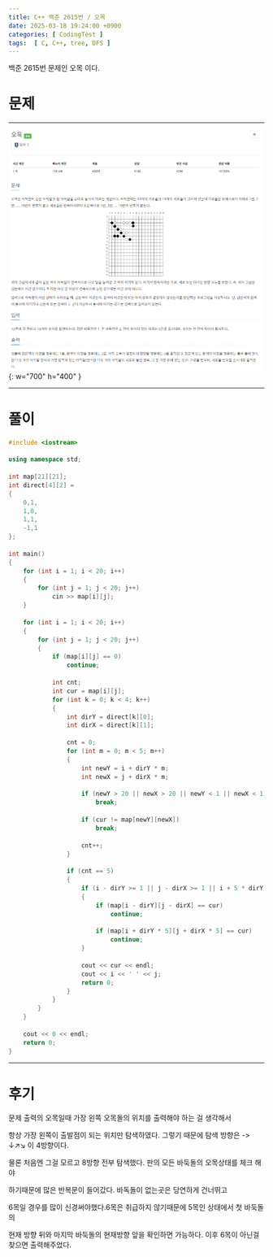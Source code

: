 ```yaml
---
title: C++ 백준 2615번 / 오목
date: 2025-03-18 19:24:00 +0900
categories: [ CodingTest ]  
tags:  [ C, C++, tree, DFS ]
---
```


백준 2615번 문제인 오목 이다.

# 문제   
---------------------------------------

![Desktop View](/assets/img/오목.png){: w="700" h="400" }

---------------------------------------

# 풀이

```c++
#include <iostream>

using namespace std;

int map[21][21];
int direct[4][2] =
{
    0,1,
    1,0,
    1,1,
    -1,1
};

int main()
{
    for (int i = 1; i < 20; i++)
    {
        for (int j = 1; j < 20; j++)
            cin >> map[i][j];
    }
    
    for (int i = 1; i < 20; i++)
    {
        for (int j = 1; j < 20; j++)
        {
            if (map[i][j] == 0)
                continue;
            
            int cnt;
            int cur = map[i][j];
            for (int k = 0; k < 4; k++)
            {
                int dirY = direct[k][0];
                int dirX = direct[k][1];
                
                cnt = 0;
                for (int m = 0; m < 5; m++)
                {
                    int newY = i + dirY * m;
                    int newX = j + dirX * m;
                    
                    if (newY > 20 || newX > 20 || newY < 1 || newX < 1)
                        break;
                    
                    if (cur != map[newY][newX])
                        break;
                    
                    cnt++;
                }
                
                if (cnt == 5)
                {
                    if (i - dirY >= 1 || j - dirX >= 1 || i + 5 * dirY <= 20 |     +  5 * dirX <= 20)
                    {
                        if (map[i - dirY][j - dirX] == cur)
                            continue;
                        
                        if (map[i + dirY * 5][j + dirX * 5] == cur)
                            continue;
                    }
                    
                    cout << cur << endl;
                    cout << i << ' ' << j;
                    return 0;
                }
            }
        }
    }
    
    cout << 0 << endl;
    return 0;
}
```
---------------------------------------

# 후기

문제 출력의 오목일때 가장 왼쪽 오목돌의 위치를 출력해야 하는 걸 생각해서 

항상 가장 왼쪽이 출발점이 되는 위치만 탐색하였다. 그렇기 때문에 탐색 방향은 -> ↓↗↘ 이 4방향이다. 

물론 처음엔 그걸 모르고 8방향 전부 탐색했다. 판의 모든 바둑돌의 오목상태를 체크 해야

하기때문에 많은 반복문이 들어갔다. 바독돌이 없는곳은 당연하게 건너뛰고

6목일 경우를 많이 신경써야했다.6목은 취급하지 않기때문에 5목인 상태에서 첫 바둑돌의 

현재 방향 뒤와 마지막 바둑돌의 현재방향 앞을 확인하면 가능하다. 이후 6목이 아닌걸 찾으면 출력해주었다.

